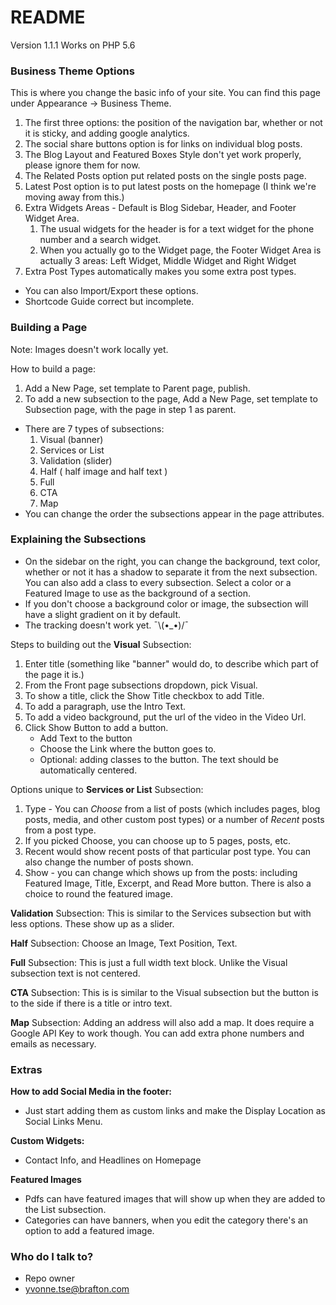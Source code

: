 # README #
Version 1.1.1
Works on PHP 5.6

### Business Theme Options ###
This is where you change the basic info of your site. You can find this page under Appearance -> Business Theme.  

1. The first three options: the position of the navigation bar, whether or not it is sticky, and adding google analytics.
2. The social share buttons option is for links on individual blog posts.
3. The Blog Layout and Featured Boxes Style don't yet work properly, please ignore them for now.
4. The Related Posts option put related posts on the single posts page.
5. Latest Post option is to put latest posts on the homepage (I think we're moving away from this.)
6. Extra Widgets Areas - Default is Blog Sidebar, Header, and Footer Widget Area.
    1. The usual widgets for the header is for a text widget for the phone number and a search widget.
    2. When you actually go to the Widget page, the Footer Widget Area is actually 3 areas: Left Widget, Middle Widget and Right Widget
7. Extra Post Types automatically makes you some extra post types.

* You can also Import/Export these options.
* Shortcode Guide correct but incomplete.


### Building a Page ###
Note: Images doesn't work locally yet.

How to build a page:
1. Add a New Page, set template to Parent page, publish.
2. To add a new subsection to the page, Add a New Page, set template to Subsection page, with the page in step 1 as parent.
  * There are 7 types of subsections:
    1. Visual (banner)    
    2. Services or List
    3. Validation (slider)
    4. Half ( half image and half text )
    5. Full
    6. CTA
    7. Map
  * You can change the order the subsections appear in the page attributes.


### Explaining the Subsections ###
* On the sidebar on the right, you can change the background, text color, whether or not it has a shadow to separate it from the next subsection. You can also add a class to every subsection. Select a color or a Featured Image to use as the background of a section.
* If you don't choose a background color or image, the subsection will have a slight gradient on it by default.
* The tracking doesn't work yet. ¯\\(•_•)/¯

Steps to building out the **Visual** Subsection:
1. Enter title (something like "banner" would do, to describe which part of the page it is.)
2. From the Front page subsections dropdown, pick Visual.
3. To show a title, click the Show Title checkbox to add Title.
4. To add a paragraph, use the Intro Text.
5. To add a video background, put the url of the video in the Video Url.
6. Click Show Button to add a button.
    * Add Text to the button
    * Choose the Link where the button goes to.
    * Optional: adding classes to the button.
The text should be automatically centered.

Options unique to **Services or List** Subsection:
1. Type - You can *Choose* from a list of posts (which includes pages, blog posts, media, and other custom post types) or a number of *Recent* posts from a post type.
2. If you picked Choose, you can choose up to 5 pages, posts, etc.
3. Recent would show recent posts of that particular post type. You can also change the number of posts shown.
4. Show - you can change which shows up from the posts: including Featured Image, Title, Excerpt, and Read More button. There is also a choice to round the featured image.

**Validation** Subsection:
This is similar to the Services subsection but with less options. These show up as a slider.

**Half** Subsection:
Choose an Image, Text Position, Text.

**Full** Subsection:
This is just a full width text block. Unlike the Visual subsection text is not centered.

**CTA** Subsection:
This is is similar to the Visual subsection but the button is to the side if there is a title or intro text.

**Map** Subsection:
Adding an address will also add a map. It does require a Google API Key to work though.
You can add extra phone numbers and emails as necessary.

### Extras ###

**How to add Social Media in the footer:**
* Just start adding them as custom links and make the Display Location as Social Links Menu.

**Custom Widgets:**
* Contact Info, and Headlines on Homepage  

**Featured Images**
* Pdfs can have featured images that will show up when they are added to the List subsection.
* Categories can have banners, when you edit the category there's an option to add a featured image.


### Who do I talk to? ###

* Repo owner
* yvonne.tse@brafton.com
